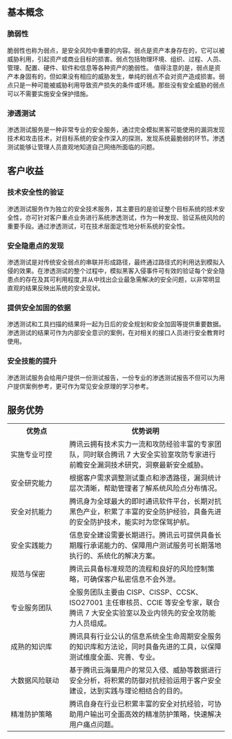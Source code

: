 ## 基本概念
### 脆弱性
脆弱性也称为弱点，是安全风险中重要的内容。弱点是资产本身存在的，它可以被威胁利用，引起资产或商业目标的损害。弱点包括物理环境、组织、过程、人员、管理、配置、硬件、软件和信息等各种资产的脆弱性。
值得注意的是，弱点是资产本身固有的，但如果没有相应的威胁发生，单纯的弱点不会对资产造成损害。弱点只是一种可能被威胁利用导致资产损失的条件或环境。那些没有安全威胁的弱点可以不需要实施安全保护措施。
### 渗透测试
渗透测试服务是一种非常专业的安全服务，通过完全模拟黑客可能使用的漏洞发现技术和攻击技术，对目标系统的安全作深入的探测，发现系统最脆弱的环节。渗透测试能够让管理人员直观地知道自己网络所面临的问题。
## 客户收益
### 技术安全性的验证
渗透测试服务作为独立的安全技术服务，其主要目的是验证整个目标系统的技术安全性，亦可针对客户重点业务进行系统渗透测试，作为一种发现、验证系统风险的重要手段。通过渗透测试，可在技术层面定性地分析系统的安全性。
### 安全隐患点的发现
渗透测试是对传统安全弱点的串联并形成路径，最终通过路径式的利用达到模拟入侵的效果。在渗透测试的整个过程中，模拟黑客入侵事件可有效的验证每个安全隐患点的存在及其可利用程度,并从中找出企业最急需解决的安全问题，以非常明显直观的结果反映出系统的安全现状。
### 提供安全加固的依据
渗透测试和工具扫描的结果将一起为日后的安全规划和安全加固等提供重要数据。渗透测试的结果可作为内部安全意识的案例，在对相关的接口人员进行安全教育时使用。
### 安全技能的提升
渗透测试服务会给用户提供一份测试报告，一份专业的渗透测试报告不但可以为用户提供案例参考，更可作为常见安全原理的学习参考。
## 服务优势

<style>
table th:first-of-type {
    width: 120px;
}
</style>
<table>
<tr>
<th>优势点</th>
<th>优势说明</th></tr>
<tr>
<td>实施专业可控</td>
<td>腾讯云拥有技术实力一流和攻防经验丰富的专家团队，同时联合腾讯 7 大安全实验室攻防专家进行前瞻安全漏洞技术研究，洞察最新安全威胁。</td>
</tr>
<tr>
<td>安全研究能力</td>
<td>根据客户需求调整测试重点和渗透路径，漏洞统计层次清晰，帮助管理者了解系统风险点分布情况。</td>
</tr>
<tr>
<td>安全对抗能力</td>
<td>腾讯身为全球最大的即时通讯软件平台，长期对抗黑色产业，积累了丰富的安全防护经验，具备先进的安全防护技术，能实时为您保驾护航。</td>
</tr>
<tr>
<td>安全实践能力</td>
<td>信息安全建设需要长期进行。腾讯云可提供具备长期履行承诺能力的、保障用户测试服务可长期落地执行的、系统化的解决方案。</td>
</tr>
<tr>
<td>规范与保密</td>
<td>腾讯云具备标准规范的流程和良好的风险控制策略，可确保客户私密信息不会外泄。</td>
</tr>
<tr>
<td>专业服务团队</td>
<td>全服务团队主要由 CISP、CISSP、CCSK、ISO27001 主任审核员、CCIE 等安全专家，联合腾讯 7 大安全实验室以及业内领先的安全攻防能力人员组成。</td>
</tr>
<tr>
<td>成熟的知识库</td>
<td>腾讯具有行业公认的信息系统全生命周期安全服务的知识库和方法论，同时具备先进的工具，以保障测试维度全面、完善、专业。</td>
</tr>
<tr>
<td>大数据风险联动</td>
<td>基于腾讯云海量用户的常见入侵、威胁等数据进行安全分析，将积累的防御对抗经验运用于客户安全建设，达到实践与理论相结合的目的。</td>
</tr>
<tr>
<td>精准防护策略</td>
<td>腾讯自身在行业已积累丰富的安全对抗经验，可协助用户输出可全面高效的精准防护策略，快速解决用户痛点问题。</td>
</tr>
</table>
